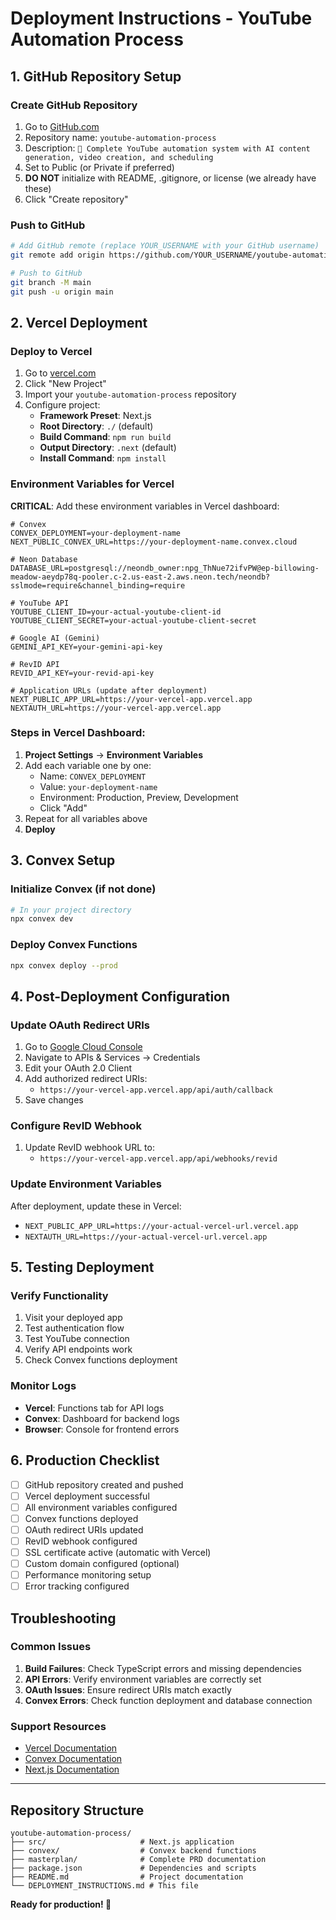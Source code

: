 # Deployment Instructions - YouTube Automation Process

## 1. GitHub Repository Setup

### Create GitHub Repository
1. Go to [GitHub.com](https://github.com/new)
2. Repository name: `youtube-automation-process`
3. Description: `🤖 Complete YouTube automation system with AI content generation, video creation, and scheduling`
4. Set to Public (or Private if preferred)
5. **DO NOT** initialize with README, .gitignore, or license (we already have these)
6. Click "Create repository"

### Push to GitHub
```bash
# Add GitHub remote (replace YOUR_USERNAME with your GitHub username)
git remote add origin https://github.com/YOUR_USERNAME/youtube-automation-process.git

# Push to GitHub
git branch -M main
git push -u origin main
```

## 2. Vercel Deployment

### Deploy to Vercel
1. Go to [vercel.com](https://vercel.com)
2. Click "New Project"
3. Import your `youtube-automation-process` repository
4. Configure project:
   - **Framework Preset**: Next.js
   - **Root Directory**: `./` (default)
   - **Build Command**: `npm run build`
   - **Output Directory**: `.next` (default)
   - **Install Command**: `npm install`

### Environment Variables for Vercel

**CRITICAL**: Add these environment variables in Vercel dashboard:

```env
# Convex
CONVEX_DEPLOYMENT=your-deployment-name
NEXT_PUBLIC_CONVEX_URL=https://your-deployment-name.convex.cloud

# Neon Database  
DATABASE_URL=postgresql://neondb_owner:npg_ThNue72ifvPW@ep-billowing-meadow-aeydp78q-pooler.c-2.us-east-2.aws.neon.tech/neondb?sslmode=require&channel_binding=require

# YouTube API  
YOUTUBE_CLIENT_ID=your-actual-youtube-client-id
YOUTUBE_CLIENT_SECRET=your-actual-youtube-client-secret

# Google AI (Gemini)
GEMINI_API_KEY=your-gemini-api-key

# RevID API
REVID_API_KEY=your-revid-api-key

# Application URLs (update after deployment)
NEXT_PUBLIC_APP_URL=https://your-vercel-app.vercel.app
NEXTAUTH_URL=https://your-vercel-app.vercel.app
```

### Steps in Vercel Dashboard:

1. **Project Settings** → **Environment Variables**
2. Add each variable one by one:
   - Name: `CONVEX_DEPLOYMENT`
   - Value: `your-deployment-name`
   - Environment: Production, Preview, Development
   - Click "Add"
3. Repeat for all variables above
4. **Deploy**

## 3. Convex Setup

### Initialize Convex (if not done)
```bash
# In your project directory
npx convex dev
```

### Deploy Convex Functions
```bash
npx convex deploy --prod
```

## 4. Post-Deployment Configuration

### Update OAuth Redirect URIs
1. Go to [Google Cloud Console](https://console.cloud.google.com/)
2. Navigate to APIs & Services → Credentials
3. Edit your OAuth 2.0 Client
4. Add authorized redirect URIs:
   - `https://your-vercel-app.vercel.app/api/auth/callback`
5. Save changes

### Configure RevID Webhook
1. Update RevID webhook URL to:
   - `https://your-vercel-app.vercel.app/api/webhooks/revid`

### Update Environment Variables
After deployment, update these in Vercel:
- `NEXT_PUBLIC_APP_URL=https://your-actual-vercel-url.vercel.app`
- `NEXTAUTH_URL=https://your-actual-vercel-url.vercel.app`

## 5. Testing Deployment

### Verify Functionality
1. Visit your deployed app
2. Test authentication flow
3. Test YouTube connection
4. Verify API endpoints work
5. Check Convex functions deployment

### Monitor Logs
- **Vercel**: Functions tab for API logs
- **Convex**: Dashboard for backend logs
- **Browser**: Console for frontend errors

## 6. Production Checklist

- [ ] GitHub repository created and pushed
- [ ] Vercel deployment successful
- [ ] All environment variables configured
- [ ] Convex functions deployed
- [ ] OAuth redirect URIs updated
- [ ] RevID webhook configured
- [ ] SSL certificate active (automatic with Vercel)
- [ ] Custom domain configured (optional)
- [ ] Performance monitoring setup
- [ ] Error tracking configured

## Troubleshooting

### Common Issues
1. **Build Failures**: Check TypeScript errors and missing dependencies
2. **API Errors**: Verify environment variables are correctly set
3. **OAuth Issues**: Ensure redirect URIs match exactly
4. **Convex Errors**: Check function deployment and database connection

### Support Resources
- [Vercel Documentation](https://vercel.com/docs)
- [Convex Documentation](https://docs.convex.dev)
- [Next.js Documentation](https://nextjs.org/docs)

---

## Repository Structure
```
youtube-automation-process/
├── src/                     # Next.js application
├── convex/                  # Convex backend functions
├── masterplan/              # Complete PRD documentation
├── package.json             # Dependencies and scripts
├── README.md                # Project documentation
└── DEPLOYMENT_INSTRUCTIONS.md # This file
```

**Ready for production! 🚀**